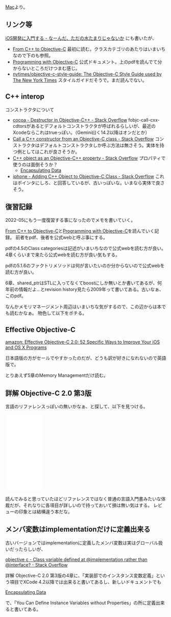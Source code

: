 [Mac](Mac)より。

## リンク等

[iOS開発に入門する - なーんだ、ただの水たまりじゃないか](https://karino2.github.io/2020/05/23/iosdev.html)
にも書いたが、

- [From C++ to Objective-C](http://pierre.chachatelier.fr/programmation/fichiers/cpp-objc-en.pdf) 最初に読む。クラスカテゴリのあたりはいまいちなので下のも参照。
- [Programming with Objective-C](https://developer.apple.com/library/archive/documentation/Cocoa/Conceptual/ProgrammingWithObjectiveC/Introduction/Introduction.html) 公式ドキュメント。上のpdfを読んでて分からないところだけつまむ感じ。
- [nytimes/objective-c-style-guide: The Objective-C Style Guide used by The New York Times](https://github.com/NYTimes/objective-c-style-guide) スタイルガイドだそうで。まだ読んでない。

## C++ interop

コンストラクタについて

- [cocoa - Destructor in Objective-C++ - Stack Overflow](https://stackoverflow.com/questions/3135782/destructor-in-objective-c) fobjc-call-cxx-cdtorsがあるとデフォルトコンストラクタが呼ばれるらしいが、最近のXcodeならこれはtrueっぽい。（Gemini曰く14.2以降はオンだとか）
- [Call a C++ constructor from an Objective-C class - Stack Overflow](https://stackoverflow.com/questions/12467341/call-a-c-constructor-from-an-objective-c-class) コンストラクタはデフォルトコンストラクタしか呼ぶ方法は無さそう。実体を持つ例としてはこれが良さそうか。 
- [C++ object as an Objective-C++ property - Stack Overflow](https://stackoverflow.com/questions/52064094/c-object-as-an-objective-c-property) プロパティで使うのは面倒そうか？
  - [Encapsulating Data](https://developer.apple.com/library/archive/documentation/Cocoa/Conceptual/ProgrammingWithObjectiveC/EncapsulatingData/EncapsulatingData.html)
- [iphone - Adding C++ Object to Objective-C Class - Stack Overflow](https://stackoverflow.com/questions/2262011/adding-c-object-to-objective-c-class) これはポインタにしろ、と回答しているが、古いっぽいな。いまなら実体で良さそう。




## 復習記録

2022-05にもう一度復習する事になったのでメモを書いていく。

[From C++ to Objective-C](http://pierre.chachatelier.fr/programmation/fichiers/cpp-objc-en.pdf)と[Programming with Objective-C](https://developer.apple.com/library/archive/documentation/Cocoa/Conceptual/ProgrammingWithObjectiveC/Introduction/Introduction.html)を読んでいく記録。
前者をpdf、後者を公式webと呼ぶ事にする。

pdfの4.5のClass categoriesは記述がいまいちなので公式webを読む方が良い。4章くらいまで来たら公式webを読む方が良い気もする。

pdfの5.1.6のファクトリメソッドは何が言いたいのか分からないので公式webを読む方が良い。

6章、shared_ptrはSTLに入ってなくてboostにしか無いとか書いてあるが、何年前の情報だよ…とrevision history見たら2009年って書いてある。古いなぁ、このpdf。

なんかメモリマネージメント周辺はいまいちな気がするので、この辺からは本でも読むかなぁ。
物色して以下をポチる。

## Effective Objective-C

[amazon: Effective Objective-C 2.0: 52 Specific Ways to Improve Your iOS and OS X Programs ](https://amzn.to/3OL382a)

日本語版の方がセールでやすかったのだが、どうも訳が好きになれないので英語版で。

とりあえず5章のMemory Managementだけ読む。

## 詳解 Objective-C 2.0 第3版

言語のリファレンスっぽいの無いかなぁ、と探して、以下を見つける。

<iframe sandbox="allow-popups allow-scripts allow-modals allow-forms allow-same-origin" style="width:120px;height:240px;" marginwidth="0" marginheight="0" scrolling="no" frameborder="0" src="//rcm-fe.amazon-adsystem.com/e/cm?lt1=_blank&bc1=000000&IS2=1&bg1=FFFFFF&fc1=000000&lc1=0000FF&t=karino203-22&language=en_US&o=9&p=8&l=as4&m=amazon&f=ifr&ref=as_ss_li_til&asins=B00GJGOPDW&linkId=0bb3ac5a7096ae2f9a90c6f77c7273eb"></iframe>

読んでみると思っていたほどリファレンスではなく普通の言語入門書みたいな体裁だが、それなりに各項目が詳しいので持っておいて損は無い気はする。
レビューの印象とは結構違う本だな。

## メンバ変数はimplementationだけに定義出来る

古いバージョンではimplementationに定義したメンバ変数は実はグローバル扱いだったらしいが、

[objective c - Class variable defined at @implementation rather than @interface? - Stack Overflow](https://stackoverflow.com/questions/2571518/class-variable-defined-at-implementation-rather-than-interface)

詳解 Objective-C 2.0 第3版の4章に、「実装部でのインスタンス変数定義」という項目でXCode 4.2以降では出来ると書いてあるし、新しいドキュメントでも

[Encapsulating Data](https://developer.apple.com/library/archive/documentation/Cocoa/Conceptual/ProgrammingWithObjectiveC/EncapsulatingData/EncapsulatingData.html#//apple_ref/doc/uid/TP40011210-CH5-SW6)

で、「You Can Define Instance Variables without Properties」の所に定義出来ると書いてある。